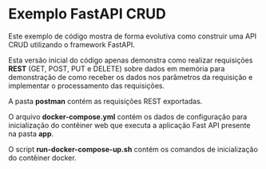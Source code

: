 # Exemplo FastAPI CRUD
Este exemplo de código mostra de forma evolutiva como construir uma API CRUD utilizando o framework FastAPI.

Esta versão inicial do código apenas demonstra como realizar requisições **REST** (GET, POST, PUT e DELETE) sobre dados em memória para demonstração de como receber os dados nos parâmetros da requisição e implementar o processamento das requisições.

A pasta **postman** contém as requisições REST exportadas.

O arquivo **docker-compose.yml** contém os dados de configuração para inicialização do contêiner web que executa a aplicação Fast API presente na pasta **app**.

O script **run-docker-compose-up.sh** contém os comandos de inicialização do contêiner docker.